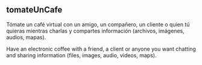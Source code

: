 tomateUnCafe
------------
Tómate un café virtual con un amigo, un compañero, un cliente o quien tú quieras mientras charlas y compartes información (archivos, imágenes, audios, mapas).

Have an electronic coffee with a friend, a client or anyone you want chatting and sharing information (files, images, audio, videos, maps).
